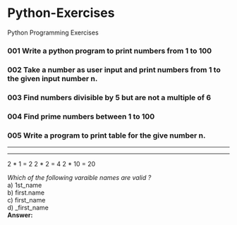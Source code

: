 # Python-Exercises
Python Programming Exercises

### 001 Write a python program to print numbers from 1 to 100  

### 002 Take a number as user input and print numbers from 1 to the given input number n.  

### 003 Find numbers divisible by 5 but are not a multiple of 6  

### 004 Find prime numbers between 1 to 100  

### 005 Write a program to print table for the give number n.  

-----
-----
2 * 1 = 2
2 * 2 = 4
2 * 10 = 20

*Which of the following varaible names are valid ?*  
a) 1st_name  
b) first.name  
c) first_name  
d) _first_name  
**Answer:**   
